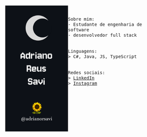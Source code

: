 <p float="left">
 <img src="https://github.com/adrianoreussavi/adrianoreussavi/blob/main/imgs/profile_1.png" width="200" align="left">
  <p float="left">
    <samp>
      <br>
      <br>
      Sobre mim:<br>
             - Estudante de engenharia de software<br>
             - desenvolvedor full stack<br>
      <br>
      <br>
      Linguagens:<br>
          > C#, Java, JS, TypeScript<br>
      <br>
      <br>
      Redes sociais:<br>
          > <a href="https://www.linkedin.com/in/adrianoreussavi/" title="LinkedIn Profile">LinkedIn</a><br>
          > <a href="https://www.instagram.com/adrianorsavi/" title="Instagram Profile">Instagram</a><br>
    </samp>
  </p>
</p>
